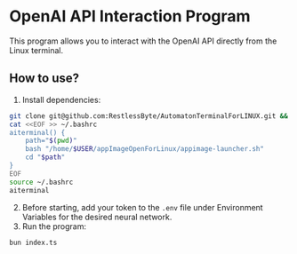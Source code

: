 # OpenAI API Interaction Program

This program allows you to interact with the OpenAI API directly from the Linux terminal.

## How to use?
1. Install dependencies: 
```bash
git clone git@github.com:RestlessByte/AutomatonTerminalForLINUX.git && bun install
cat <<EOF >> ~/.bashrc
aiterminal() {
    path="$(pwd)"
    bash "/home/$USER/appImageOpenForLinux/appimage-launcher.sh"
    cd "$path"
}
EOF
source ~/.bashrc
aiterminal
```
2. Before starting, add your token to the `.env` file under Environment Variables for the desired neural network.
3. Run the program: 
```bash
bun index.ts
```

